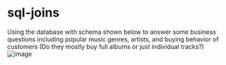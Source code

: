 # sql-joins
Using the database with schema shown below to answer some business questions including popular music genres, artists, and buying behavior of customers (Do they mostly buy full albums or just individual tracks?)
![image](https://github.com/VinceXIV/sql-joins/assets/81687679/cba6ede5-4164-432c-bcbd-dc90bf2858cf)
